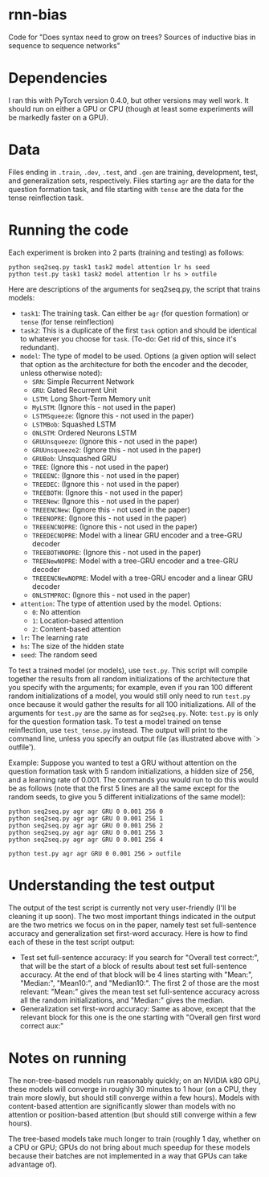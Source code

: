 # rnn-bias
Code for "Does syntax need to grow on trees? Sources of inductive bias in sequence to sequence networks"

# Dependencies
I ran this with PyTorch version 0.4.0, but other versions may well work. It should run on either a GPU or CPU (though at least some experiments will be markedly faster on a GPU).

# Data
Files ending in `.train`, `.dev`, `.test`, and `.gen` are training, development, test, and generalization sets, respectively. Files starting `agr` are the data for the question formation task, and file starting with `tense` are the data for the tense reinflection task.

# Running the code
Each experiment is broken into 2 parts (training and testing) as follows:

```
python seq2seq.py task1 task2 model attention lr hs seed
python test.py task1 task2 model attention lr hs > outfile
```

Here are descriptions of the arguments for seq2seq.py, the script that trains models:
- `task1`: The training task. Can either be `agr` (for question formation) or `tense` (for tense reinflection)
- `task2`: This is a duplicate of the first `task` option and should be identical to whatever you choose for `task`. (To-do: Get rid of this, since it's redundant).
- `model`: The type of model to be used. Options (a given option will select that option as the architecture for both the encoder and the decoder, unless otherwise noted):
  * `SRN`: Simple Recurrent Network 
  * `GRU`: Gated Recurrent Unit
  * `LSTM`: Long Short-Term Memory unit
  * `MyLSTM`: (Ignore this - not used in the paper)
  * `LSTMSqueeze`: (Ignore this - not used in the paper)
  * `LSTMBob`: Squashed LSTM
  * `ONLSTM`: Ordered Neurons LSTM
  * `GRUUnsqueeze`: (Ignore this - not used in the paper)
  * `GRUUnsqueeze2`: (Ignore this - not used in the paper)
  * `GRUBob`: Unsquashed GRU
  * `TREE`: (Ignore this - not used in the paper)
  * `TREEENC`: (Ignore this - not used in the paper)
  * `TREEDEC`: (Ignore this - not used in the paper)
  * `TREEBOTH`: (Ignore this - not used in the paper)
  * `TREENew`: (Ignore this - not used in the paper)
  * `TREEENCNew`: (Ignore this - not used in the paper)
  * `TREENOPRE`: (Ignore this - not used in the paper)
  * `TREEENCNOPRE`: (Ignore this - not used in the paper)
  * `TREEDECNOPRE`: Model with a linear GRU encoder and a tree-GRU decoder
  * `TREEBOTHNOPRE`: (Ignore this - not used in the paper)
  * `TREENewNOPRE`: Model with a tree-GRU encoder and a tree-GRU decoder
  * `TREEENCNewNOPRE`: Model with a tree-GRU encoder and a linear GRU decoder
  * `ONLSTMPROC`: (Ignore this - not used in the paper)
- `attention`: The type of attention used by the model. Options:
  * `0`: No attention
  * `1`: Location-based attention
  * `2`: Content-based attention
- `lr`: The learning rate
- `hs`: The size of the hidden state
- `seed`: The random seed

To test a trained model (or models), use `test.py`. This script will compile together the results from all random initializations of the architecture that you specify with the arguments; for example, even if you ran 100 different random initializations of a model, you would still only need to run `test.py` once because it would gather the results for all 100 initializations. All of the arguments for `test.py` are the same as for `seq2seq.py`. Note: `test.py` is only for the question formation task. To test a model trained on tense reinflection, use `test_tense.py` instead. The output will print to the command line, unless you specify an output file (as illustrated above with `> outfile').

Example: Suppose you wanted to test a GRU without attention on the question formation task with 5 random initializations, a hidden size of 256, and a learning rate of 0.001. The commands you would run to do this would be as follows (note that the first 5 lines are all the same except for the random seeds, to give you 5 different initializations of the same model):

```
python seq2seq.py agr agr GRU 0 0.001 256 0
python seq2seq.py agr agr GRU 0 0.001 256 1
python seq2seq.py agr agr GRU 0 0.001 256 2
python seq2seq.py agr agr GRU 0 0.001 256 3
python seq2seq.py agr agr GRU 0 0.001 256 4

python test.py agr agr GRU 0 0.001 256 > outfile
```

# Understanding the test output
The output of the test script is currently not very user-friendly (I'll be cleaning it up soon). The two most important things indicated in the output are the two metrics we focus on in the paper, namely test set full-sentence accuracy and generalization set first-word accuracy. Here is how to find each of these in the test script output:
- Test set full-sentence accuracy: If you search for "Overall test correct:", that will be the start of a block of results about test set full-sentence accuracy. At the end of that block will be 4 lines starting with "Mean:", "Median:", "Mean10:", and "Median10:". The first 2 of those are the most relevant: "Mean:" gives the mean test set full-sentence accuracy across all the random initializations, and "Median:" gives the median.
- Generalization set first-word accuracy: Same as above, except that the relevant block for this one is the one starting with "Overall gen first word correct aux:"

# Notes on running

The non-tree-based models run reasonably quickly; on an NVIDIA k80 GPU, these models will converge in roughly 30 minutes to 1 hour (on a CPU, they train more slowly, but should still converge within a few hours). Models with content-based attention are significantly slower than models with no attention or position-based attention (but should still converge within a few hours).

The tree-based models take much longer to train (roughly 1 day, whether on a CPU or GPU; GPUs do not bring about much speedup for these models because their batches are not implemented in a way that GPUs can take advantage of).



  



